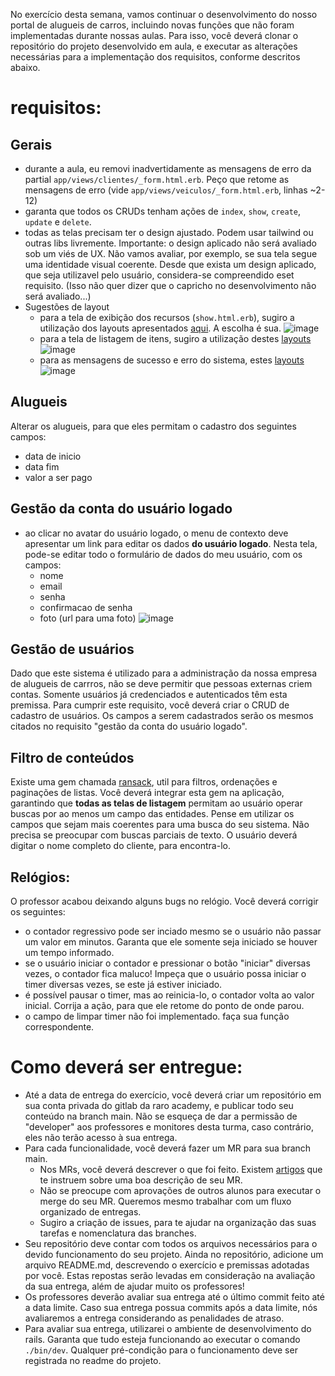 No exercício desta semana, vamos continuar o desenvolvimento do nosso portal de alugueis de carros, incluindo novas funções que não foram implementadas durante nossas aulas. Para isso, você deverá clonar o repositório do projeto desenvolvido em aula, e executar as alterações necessárias para a implementação dos requisitos, conforme descritos abaixo.

# requisitos:

## Gerais
  - durante a aula, eu removi inadvertidamente as mensagens de erro da partial `app/views/clientes/_form.html.erb`. Peço que retome as mensagens de erro (vide `app/views/veiculos/_form.html.erb`, linhas ~2-12)
  - garanta que todos os CRUDs tenham ações de `index`, `show`, `create`, `update` e `delete`.
  - todas as telas precisam ter o design ajustado. Podem usar tailwind ou outras libs livremente. Importante: o design aplicado não será avaliado sob um viés de UX. Não vamos avaliar, por exemplo, se sua tela segue uma identidade visual coerente. Desde que exista um design aplicado, que seja utilizavel pelo usuário, considera-se compreendido eset requisito. (Isso não quer dizer que o capricho no desenvolvimento não será avaliado...)
  - Sugestões de layout
    - para a tela de exibição dos recursos (`show.html.erb`), sugiro a utilização dos layouts apresentados [aqui](https://tailwindui.com/components/application-ui/data-display/description-lists). A escolha é sua.
    ![image](/uploads/6119516bdd55719816710230f49b4745/image.png)
    - para a tela de listagem de itens, sugiro a utilização destes [layouts](https://tailwindui.com/components/application-ui/lists/tables)
    ![image](/uploads/5d12412257195640b027de1540e374eb/image.png)
    - para as mensagens de sucesso e erro do sistema, estes [layouts](https://tailwindui.com/components/application-ui/feedback/alerts)
    ![image](/uploads/c0ace70c46015c053d172d6cdf8b49d6/image.png)

## Alugueis

Alterar os alugueis, para que eles permitam o cadastro dos seguintes campos:
- data de inicio
- data fim
- valor a ser pago

## Gestão da conta do usuário logado
- ao clicar no avatar do usuário logado, o menu de contexto deve apresentar um link para editar os dados **do usuário logado**. Nesta tela, pode-se editar todo o formulário de dados do meu usuário, com os campos:
    - nome
    - email
    - senha
    - confirmacao de senha
    - foto (url para uma foto)
![image](/uploads/a14756c16426c278b745b69c39a115ab/image.png)

## Gestão de usuários

Dado que este sistema é utilizado para a administração da nossa empresa de alugueis de carrros, não se deve permitir que pessoas externas criem contas. Somente usuários já credenciados e autenticados têm esta premissa. Para cumprir este requisito, você deverá criar o CRUD de cadastro de usuários. Os campos a serem cadastrados serão os mesmos citados no requisito "gestão da conta do usuário logado".

## Filtro de conteúdos

Existe uma gem chamada [ransack](https://activerecord-hackery.github.io/ransack/), util para filtros, ordenações e paginações de listas. Você deverá integrar esta gem na aplicação, garantindo que **todas as telas de listagem** permitam ao usuário operar buscas por ao menos um campo das entidades. Pense em utilizar os campos que sejam mais coerentes para uma busca do seu sistema. Não precisa se preocupar com buscas parciais de texto. O usuário deverá digitar o nome completo do cliente, para encontra-lo.

## Relógios:

O professor acabou deixando alguns bugs no relógio. Você deverá corrigir os seguintes:
  - o contador regressivo pode ser inciado mesmo se o usuário não passar um valor em minutos. Garanta que ele somente seja iniciado se houver um tempo informado.
  - se o usuário iniciar o contador e pressionar o botão "iniciar" diversas vezes, o contador fica maluco! Impeça que o usuário possa iniciar o timer diversas vezes, se este já estiver iniciado.
  - é possível pausar o timer, mas ao reinicia-lo, o contador volta ao valor inicial. Corrija a ação, para que ele retome do ponto de onde parou.
  - o campo de limpar timer não foi implementado. faça sua função correspondente.


# Como deverá ser entregue:

- Até a data de entrega do exercício, você deverá criar um repositório em sua conta privada do gitlab da raro academy, e publicar todo seu conteúdo na branch main. Não se esqueça de dar a permissão de "developer" aos professores e monitores desta turma, caso contrário, eles não terão acesso à sua entrega.
- Para cada funcionalidade, você deverá fazer um MR para sua branch main.
  - Nos MRs, você deverá descrever o que foi feito. Existem [artigos](https://www.pullrequest.com/blog/writing-a-great-pull-request-description/) que te instruem sobre uma boa descrição de seu MR.
  - Não se preocupe com aprovações de outros alunos para executar o merge do seu MR. Queremos mesmo trabalhar com um fluxo organizado de entregas.
  - Sugiro a criação de issues, para te ajudar na organização das suas tarefas e nomenclatura das branches.
- Seu repositório deve contar com todos os arquivos necessários para o devido funcionamento do seu projeto. Ainda no repositório, adicione um arquivo README.md, descrevendo o exercício e premissas adotadas por você. Estas repostas serão levadas em consideração na avaliação da sua entrega, além de ajudar muito os professores! 
- Os professores deverão avaliar sua entrega até o último commit feito até a data limite. Caso sua entrega possua commits após a data limite, nós avaliaremos a entrega considerando as penalidades de atraso.
- Para avaliar sua entrega, utilizarei o ambiente de desenvolvimento do rails. Garanta que tudo esteja funcionando ao executar o comando `./bin/dev`. Qualquer pré-condição para o funcionamento deve ser registrada no readme do projeto.

